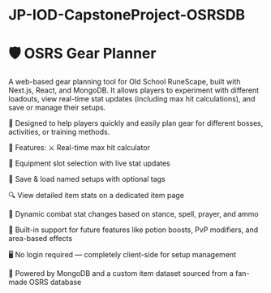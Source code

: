 # JP-IOD-CapstoneProject-OSRSDB

# 🛡️ OSRS Gear Planner

A web-based gear planning tool for Old School RuneScape, built with Next.js, React, and MongoDB. It allows players to experiment with different loadouts, view real-time stat updates (including max hit calculations), and save or manage their setups.

🎯 Designed to help players quickly and easily plan gear for different bosses, activities, or training methods.

🧠 Features:
⚔️ Real-time max hit calculator

🎒 Equipment slot selection with live stat updates

💾 Save & load named setups with optional tags

🔍 View detailed item stats on a dedicated item page

🧮 Dynamic combat stat changes based on stance, spell, prayer, and ammo

🧱 Built-in support for future features like potion boosts, PvP modifiers, and area-based effects

🖥️ No login required — completely client-side for setup management

🧰 Powered by MongoDB and a custom item dataset sourced from a fan-made OSRS database
